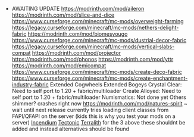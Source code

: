 -   AWAITING UPDATE
    https://modrinth.com/mod/aileron
    https://modrinth.com/mod/slice-and-dice
    https://www.curseforge.com/minecraft/mc-mods/overweight-farming
    https://legacy.curseforge.com/minecraft/mc-mods/nethers-delight-fabric
    https://modrinth.com/mod/biomesyougo
    https://www.curseforge.com/minecraft/mc-mods/dustrial-decor-fabric
    https://legacy.curseforge.com/minecraft/mc-mods/vertical-slabs-compat
    https://modrinth.com/mod/projector
    https://modrinth.com/mod/phonos
    https://modrinth.com/mod/yttr
    https://modrinth.com/mod/emicompat
    https://www.curseforge.com/minecraft/mc-mods/create-deco-fabric
    https://www.curseforge.com/minecraft/mc-mods/create-enchantment-industry-fabric
    Extended Cogwheels
    Extended Bogeys
    Crystal Clear: Need to self port to 1.20 + fabric/multiloader
    Create Alloyed: Need to self port to 1.20 + fabric/multiloader
    Numismatics: Not done yet
    Others
    shimmer? crashes right now
    https://modrinth.com/mod/natures-spirit ~ wait until next release currently tries loading client classes from FAPI/QFAPI on the server (kids this is why you test your mods on a server)
    [Incendium](https://modrinth.com/mod/ZVzW5oNS)
    [Tectonic](https://modrinth.com/mod/lWDHr9jE)
    [Terralith](https://modrinth.com/mod/8oi3bsk5)
    for the 3 above these shouldnt be added and instead alternatives should be found
